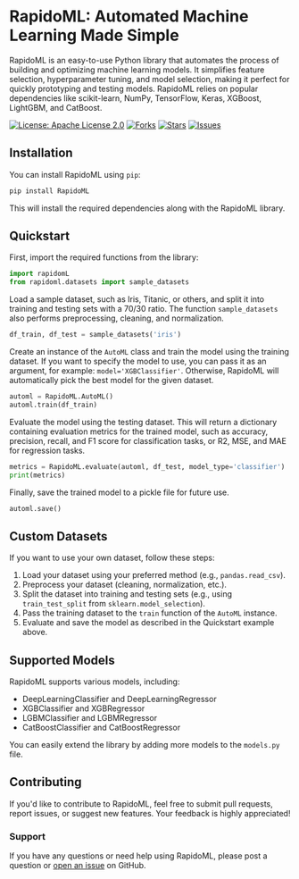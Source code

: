 # RapidoML: Automated Machine Learning Made Simple

RapidoML is an easy-to-use Python library that automates the process of building and optimizing machine learning models. It simplifies feature selection, hyperparameter tuning, and model selection, making it perfect for quickly prototyping and testing models. RapidoML relies on popular dependencies like scikit-learn, NumPy, TensorFlow, Keras, XGBoost, LightGBM, and CatBoost.

[![License: Apache License 2.0](https://img.shields.io/badge/License-Apache%202.0-blue.svg)](https://opensource.org/licenses/Apache-2.0)
[![Forks](https://img.shields.io/github/forks/hipnologo/RapidoML)](https://github.com/hipnologo/RapidoML/network/members)
[![Stars](https://img.shields.io/github/stars/hipnologo/RapidoML)](https://github.com/hipnologo/RapidoML/stargazers)
[![Issues](https://img.shields.io/github/issues/hipnologo/RapidoML)](https://github.com/hipnologo/RapidoML/issues)


## Installation

You can install RapidoML using `pip`:

```bash
pip install RapidoML
```


This will install the required dependencies along with the RapidoML library.

## Quickstart

First, import the required functions from the library:

```python
import rapidomL
from rapidoml.datasets import sample_datasets
``` 

Load a sample dataset, such as Iris, Titanic, or others, and split it into training and testing sets with a 70/30 ratio. The function `sample_datasets` also performs preprocessing, cleaning, and normalization.

```python
df_train, df_test = sample_datasets('iris')
```

Create an instance of the `AutoML` class and train the model using the training dataset. If you want to specify the model to use, you can pass it as an argument, for example: `model='XGBClassifier'`. Otherwise, RapidoML will automatically pick the best model for the given dataset.

```python
automl = RapidoML.AutoML()
automl.train(df_train)
```

Evaluate the model using the testing dataset. This will return a dictionary containing evaluation metrics for the trained model, such as accuracy, precision, recall, and F1 score for classification tasks, or R2, MSE, and MAE for regression tasks.

```python
metrics = RapidoML.evaluate(automl, df_test, model_type='classifier')
print(metrics)
```

Finally, save the trained model to a pickle file for future use.

```python
automl.save()
```

## Custom Datasets
If you want to use your own dataset, follow these steps:

1. Load your dataset using your preferred method (e.g., `pandas.read_csv`).
2. Preprocess your dataset (cleaning, normalization, etc.).
3. Split the dataset into training and testing sets (e.g., using `train_test_split` from `sklearn.model_selection`).
4. Pass the training dataset to the `train` function of the `AutoML` instance.
5. Evaluate and save the model as described in the Quickstart example above.

## Supported Models
RapidoML supports various models, including:

- DeepLearningClassifier and DeepLearningRegressor
- XGBClassifier and XGBRegressor
- LGBMClassifier and LGBMRegressor
- CatBoostClassifier and CatBoostRegressor

You can easily extend the library by adding more models to the `models.py` file.

## Contributing
If you'd like to contribute to RapidoML, feel free to submit pull requests, report issues, or suggest new features. Your feedback is highly appreciated!

### Support
If you have any questions or need help using RapidoML, please post a question or [open an issue](https://github.com/hipnologo/RapidoML/issues) on GitHub.